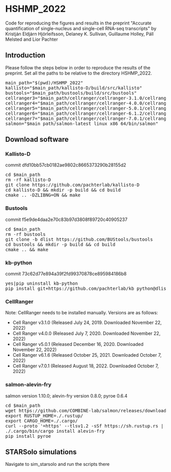 # HSHMP_2022

Code for reproducing the figures and results in the preprint "Accurate quantification of single-nucleus and single-cell RNA-seq transcripts" by Kristján Eldjárn Hjörleifsson, Delaney K. Sullivan, Guillaume Holley, Páll Melsted and Lior Pachter

## Introduction

Please follow the steps below in order to reproduce the results of the preprint. Set all the paths to be relative to the directory HSHMP_2022.

<pre>main_path="$(pwd)/HSHMP_2022"
kallisto="$main_path/kallisto-D/build/src/kallisto"
bustools="$main_path/bustools/build/src/bustools"
cellranger3="$main_path/cellranger/cellranger-3.1.0/cellranger"
cellranger4="$main_path/cellranger/cellranger-4.0.0/cellranger"
cellranger5="$main_path/cellranger/cellranger-5.0.1/cellranger"
cellranger6="$main_path/cellranger/cellranger-6.1.2/cellranger"
cellranger7="$main_path/cellranger/cellranger-7.0.1/cellranger"
salmon="$main_path/salmon-latest_linux_x86_64/bin/salmon"
</pre>

## Download software

### Kallisto-D

commit dfd10bb57cb0182ae9802c8665373290b28155d2

<pre>cd $main_path
rm -rf kallisto-D
git clone https://github.com/pachterlab/kallisto-D
cd kallisto-D && mkdir -p build && cd build
cmake .. -DZLIBNG=ON && make</pre>

### Bustools

commit f5e9de4daa2e70c83b97d3808f89720c40905237

<pre>cd $main_path
rm -rf bustools
git clone -b dlist https://github.com/BUStools/bustools
cd bustools && mkdir -p build && cd build
cmake .. && make</pre>

### kb-python

commit 73c62d77e894a39f2fd99370878ce895984186b8

<pre>yes|pip uninstall kb-python
pip install git+https://github.com/pachterlab/kb_python@dlist</pre>

### CellRanger

Note: CellRanger needs to be installed manually. Versions are as follows:

* Cell Ranger v3.1.0 (Released July 24, 2019. Downloaded November 22, 2022)
* Cell Ranger v4.0.0 (Released July 7, 2020. Downloaded November 22, 2022)
* Cell Ranger v5.0.1 (Released December 16, 2020. Downloaded November 22, 2022)
* Cell Ranger v6.1.6 (Released October 25, 2021. Downloaded October 7, 2022)
* Cell Ranger v7.0.1 (Released August 18, 2022. Downloaded October 7, 2022)

### salmon-alevin-fry

salmon version 1.10.0; alevin-fry version 0.8.0; pyroe 0.6.4

<pre>cd $main_path
wget https://github.com/COMBINE-lab/salmon/releases/download/v1.10.0/salmon-1.10.0_linux_x86_64.tar.gz && tar -xzvf salmon-1.10.0_linux_x86_64.tar.gz
export RUSTUP_HOME=./.rustup/
export CARGO_HOME=./.cargo/
curl --proto '=https' --tlsv1.2 -sSf https://sh.rustup.rs | sh
./.cargo/bin/cargo install alevin-fry
pip install pyroe</pre>


## STARSolo simulations

Navigate to sim_starsolo and run the scripts there

